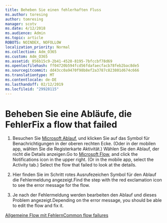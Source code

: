 ```yaml
---
title: Beheben Sie einen fehlerhaften Fluss
ms.author: toresing
author: tomresing
manager: scotv
ms.date: 4/12/2018
ms.audience: Admin
ms.topic: article
ROBOTS: NOINDEX, NOFOLLOW
localization_priority: Normal
ms.collection: Adm_O365
ms.custom: Adm_O365
ms.assetid: 856b15c9-2b41-4528-8195-7bfccbf78d69
ms.openlocfilehash: ff04720b594fcd56fdafaecfacb78feb2bac8de5
ms.sourcegitcommit: dd43cc0a9470f98b8ef2a3787c823801d674c666
ms.translationtype: MT
ms.contentlocale: de-DE
ms.lasthandoff: 02/12/2019
ms.locfileid: "29928115"
---
```

# <a name="fix-a-flow-that-failed"></a><span data-ttu-id="791a0-102">Beheben Sie eine Abläufe, die Fehler</span><span class="sxs-lookup"><span data-stu-id="791a0-102">Fix a flow that failed</span></span>

1. <span data-ttu-id="791a0-p101">Besuchen Sie [Microsoft Ablauf](https://flow.microsoft.com/), und klicken Sie auf das Symbol für Benachrichtigungen in der oberen rechten Ecke. (Oder in der mobilen app, wählen Sie die Registerkarte Aktivität.) Wählen Sie den Ablauf, der nicht die Details anzeigen.</span><span class="sxs-lookup"><span data-stu-id="791a0-p101">Go to [Microsoft Flow](https://flow.microsoft.com/), and click the Notifications icon in the upper right. (Or in the mobile app, select the Activity tab.) Select the flow that failed to look at the details.</span></span>
    
2. <span data-ttu-id="791a0-105">Hier finden Sie im Schritt rotes Ausrufezeichen Symbol für den Ablauf die Fehlermeldung angezeigt.</span><span class="sxs-lookup"><span data-stu-id="791a0-105">Find the step with the red exclamation icon to see the error message for the flow.</span></span>
    
3. <span data-ttu-id="791a0-106">Je nach der Fehlermeldung werden bearbeiten den Ablauf und dieses Problem angezeigt.</span><span class="sxs-lookup"><span data-stu-id="791a0-106">Depending on the error message, you should be able to edit the flow and fix it.</span></span> 
    
[<span data-ttu-id="791a0-107">Allgemeine Flow mit Fehlern</span><span class="sxs-lookup"><span data-stu-id="791a0-107">Common flow failures</span></span>](https://go.microsoft.com/fwlink/?linkid=872110)
  


